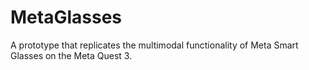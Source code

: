 # MetaGlasses
A prototype that replicates the multimodal functionality of Meta Smart Glasses on the Meta Quest 3.
